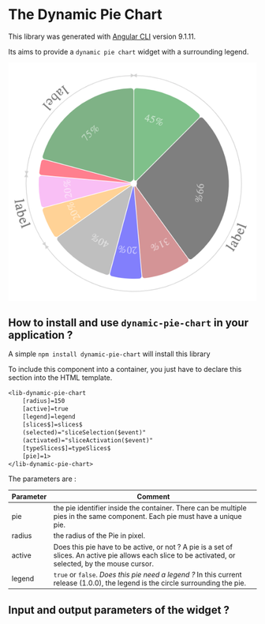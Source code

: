 # The Dynamic Pie Chart

This library was generated with [Angular CLI](https://github.com/angular/angular-cli) version 9.1.11.

Its aims to provide a `dynamic pie chart` widget with a surrounding legend.

![Dynamic Pie Chart](./screen-copy.png)

## How to install and use `dynamic-pie-chart` in your application ?

A simple `npm install dynamic-pie-chart` will install this library

To include this component into a container, you just have to declare this section into the HTML template.

```
<lib-dynamic-pie-chart
	[radius]=150
	[active]=true
	[legend]=legend
	[slices$]=slices$
	(selected)="sliceSelection($event)" 
	(activated)="sliceActivation($event)" 
	[typeSlices$]=typeSlices$
	[pie]=1>
</lib-dynamic-pie-chart>
```

The parameters are :

Parameter | Comment
------------ | -------------
pie | the pie identifier inside the container. There can be multiple pies in the same component. Each pie must have a unique pie.
radius | the radius of the Pie in pixel.
active | Does this pie have to be active, or not ? A pie is a set of slices. An active pie allows each slice to be activated, or selected, by the mouse cursor.
legend | `true` or `false`. _Does this pie need a legend ?_  In this current release (1.0.0), the legend is the circle surrounding the pie.

## Input and output parameters of the widget ?




